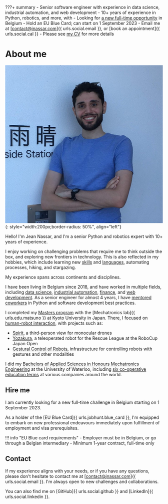 ???+ summary
    - Senior software engineer with experience in data science, industrial automation, and web development
    - 10+ years of experience in Python, robotics, and more, with 
    - Looking for [a new full-time opportunity](#hire-me) in Belgium
    - Hold an EU Blue Card; can start on 1 September 2023
    - Email me at [contact@jnassar.com]{{ urls.social.email }}, or [book an appointment]{{ urls.social.cal }}
    - Please see [my CV](cv) for more details

# About me

![Jean Nassar (Obligatory photo)](assets/images/jean.png){: style="width:200px;border-radius: 50%", align="left"}

Hello! I'm Jean Nassar, and I'm a senior Python and robotics expert with 10+ years of experience.

I enjoy working on challenging problems that require me to think outside the box, and exploring new frontiers in technology.
This is also reflected in my hobbies, which include
learning new [skills](cv/skills) and [languages](cv/skills.md#languages), automating processes, hiking, and stargazing.

My experience spans across continents and disciplines.

I have been living in Belgium since 2018, and have worked in multiple fields,
including [data science](cv/work/sentiance), [industrial automation](cv/work/kapernikov), [finance](cv/work/yields), and [web development](cv/work/adimian).
As a senior engineer for almost 4 years, I have [mentored coworkers](cv/mentoring) in Python and software development best practices.

I completed my [Masters program](cv/education/kyoto) with the
[Mechatronics lab]{{ urls.edu.matsuno }} at Kyoto University in Japan.
There, I focused on [human-robot interaction](cv/projects),
with projects such as:

- [Spirit](cv/projects/spirit), a third-person view for monocular drones
- [Yozakura](cv/projects/yozakura), a teleoperated robot for the Rescue League at the RoboCup Japan Open
- [Gestural Control of Robots](cv/projects/myo), infrastructure for controlling robots with gestures and other modalities


I did my [Bachelors of Applied Sciences in Honours Mechatronics Engineering](cv/education/waterloo)
at the University of Waterloo, including [six co-operative education terms](cv/work/coop) at various companies around the world.


## Hire me
I am currently looking for a new full-time challenge in Belgium starting on 1 September 2023.

As a holder of the [EU Blue Card]{{ urls.jobhunt.blue_card }}, I'm equipped to embark on new professional endeavours
immediately upon fulfillment of employment and visa prerequisites.

!!! info "EU Blue card requirements"
    - Employer must be in Belgium, or go through a Belgian intermediary
    - Minimum 1-year contract, full-time only

## Contact
If my experience aligns with your needs, or if you have any questions,
please don't hesitate to contact me at [contact@jnassar.com]{{ urls.social.email }}.
I'm always open to new challenges and collaborations.

You can also find me on [GitHub]{{ urls.social.github }} and [LinkedIn]{{ urls.social.linkedin }}.
